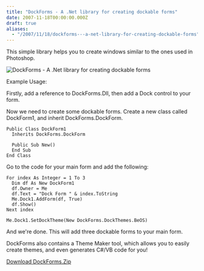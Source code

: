 ```yaml
---
title: "DockForms - A .Net library for creating dockable forms"
date: 2007-11-18T00:00:00.000Z
draft: true
aliases:
  - "/2007/11/18/dockforms---a-net-library-for-creating-dockable-forms"
---
```

This simple library helps you to create windows similar to the ones used in Photoshop.

![DockForms - A .Net library for creating dockable forms](/images/dockforms.png)

Example Usage:

Firstly, add a reference to DockForms.Dll, then add a Dock control to your form.

Now we need to create some dockable forms. Create a new class called DockForm1, and inherit DockForms.DockForm.

```vbnet
Public Class DockForm1
  Inherits DockForms.DockForm

  Public Sub New()
  End Sub
End Class
```

Go to the code for your main form and add the following:

```vbnet
For index As Integer = 1 To 3
  Dim df As New DockForm1
  df.Owner = Me
  df.Text = "Dock Form " & index.ToString
  Me.Dock1.AddForm(df, True)
  df.Show()
Next index

Me.Dock1.SetDockTheme(New DockForms.DockThemes.BeOS)
```

And we're done. This will add three dockable forms to your main form.

DockForms also contains a Theme Maker tool, which allows you to easily create themes, and even generates C#/VB code for you!

[Download DockForms.Zip](/downloads/dockforms.zip)
